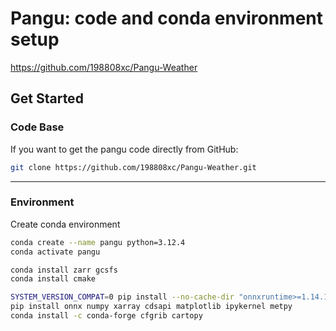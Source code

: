 # Pangu: code and conda environment setup

<https://github.com/198808xc/Pangu-Weather>

## Get Started

### Code Base

If you want to get the pangu code directly from GitHub:

```bash
git clone https://github.com/198808xc/Pangu-Weather.git
```

---

### Environment

Create conda environment

```bash
conda create --name pangu python=3.12.4
conda activate pangu

conda install zarr gcsfs
conda install cmake

SYSTEM_VERSION_COMPAT=0 pip install --no-cache-dir "onnxruntime>=1.14.1"
pip install onnx numpy xarray cdsapi matplotlib ipykernel metpy
conda install -c conda-forge cfgrib cartopy
```
